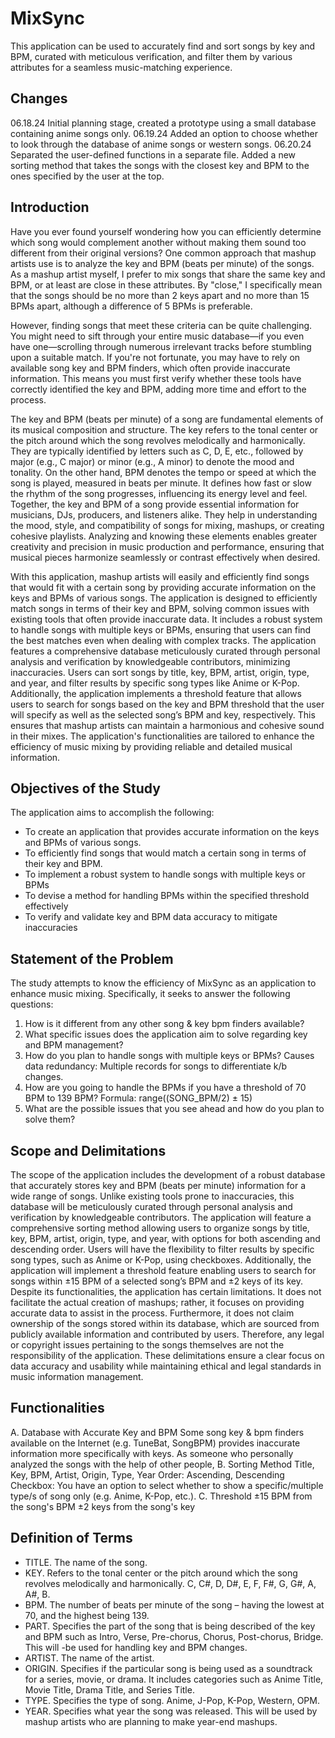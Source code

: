 # MixSync
This application can be used to accurately find and sort songs by key and BPM, curated with meticulous verification, and filter them by various attributes for a seamless music-matching experience.

## Changes
06.18.24 Initial planning stage, created a prototype using a small database containing anime songs only.
06.19.24 Added an option to choose whether to look through the database of anime songs or western songs.
06.20.24 Separated the user-defined functions in a separate file. Added a new sorting method that takes the songs with the closest key and BPM to the ones specified by the user at the top.

## Introduction
Have you ever found yourself wondering how you can efficiently determine which song would complement another without making them sound too different from their original versions? One common approach that mashup artists use is to analyze the key and BPM (beats per minute) of the songs. As a mashup artist myself, I prefer to mix songs that share the same key and BPM, or at least are close in these attributes. By "close," I specifically mean that the songs should be no more than 2 keys apart and no more than 15 BPMs apart, although a difference of 5 BPMs is preferable.

However, finding songs that meet these criteria can be quite challenging. You might need to sift through your entire music database—if you even have one—scrolling through numerous irrelevant tracks before stumbling upon a suitable match. If you're not fortunate, you may have to rely on available song key and BPM finders, which often provide inaccurate information. This means you must first verify whether these tools have correctly identified the key and BPM, adding more time and effort to the process. 

The key and BPM (beats per minute) of a song are fundamental elements of its musical composition and structure. The key refers to the tonal center or the pitch around which the song revolves melodically and harmonically. They are typically identified by letters such as C, D, E, etc., followed by major (e.g., C major) or minor (e.g., A minor) to denote the mood and tonality. On the other hand, BPM denotes the tempo or speed at which the song is played, measured in beats per minute. It defines how fast or slow the rhythm of the song progresses, influencing its energy level and feel. Together, the key and BPM of a song provide essential information for musicians, DJs, producers, and listeners alike. They help in understanding the mood, style, and compatibility of songs for mixing, mashups, or creating cohesive playlists. Analyzing and knowing these elements enables greater creativity and precision in music production and performance, ensuring that musical pieces harmonize seamlessly or contrast effectively when desired.

With this application, mashup artists will easily and efficiently find songs that would fit with a certain song by providing accurate information on the keys and BPMs of various songs. The application is designed to efficiently match songs in terms of their key and BPM, solving common issues with existing tools that often provide inaccurate data. It includes a robust system to handle songs with multiple keys or BPMs, ensuring that users can find the best matches even when dealing with complex tracks. The application features a comprehensive database meticulously curated through personal analysis and verification by knowledgeable contributors, minimizing inaccuracies. Users can sort songs by title, key, BPM, artist, origin, type, and year, and filter results by specific song types like Anime or K-Pop. Additionally, the application implements a threshold feature that allows users to search for songs based on the key and BPM threshold that the user will specify as well as the selected song’s BPM and key, respectively. This ensures that mashup artists can maintain a harmonious and cohesive sound in their mixes. The application's functionalities are tailored to enhance the efficiency of music mixing by providing reliable and detailed musical information.

## Objectives of the Study
The application aims to accomplish the following:
-	To create an application that provides accurate information on the keys and BPMs of various songs.
-	To efficiently find songs that would match a certain song in terms of their key and BPM.
-	To implement a robust system to handle songs with multiple keys or BPMs
-	To devise a method for handling BPMs within the specified threshold effectively
-	To verify and validate key and BPM data accuracy to mitigate inaccuracies

## Statement of the Problem
The study attempts to know the efficiency of MixSync as an application to enhance music mixing. Specifically, it seeks to answer the following questions: 
1. How is it different from any other song & key bpm finders available?
2. What specific issues does the application aim to solve regarding key and BPM management?
3. How do you plan to handle songs with multiple keys or BPMs?
Causes data redundancy: Multiple records for songs to differentiate k/b changes.
4. How are you going to handle the BPMs if you have a threshold of 70 BPM to 139 BPM?
Formula: range((SONG_BPM/2) ± 15)
5. What are the possible issues that you see ahead and how do you plan to solve them? 

## Scope and Delimitations
The scope of the application includes the development of a robust database that accurately stores key and BPM (beats per minute) information for a wide range of songs. Unlike existing tools prone to inaccuracies, this database will be meticulously curated through personal analysis and verification by knowledgeable contributors. The application will feature a comprehensive sorting method allowing users to organize songs by title, key, BPM, artist, origin, type, and year, with options for both ascending and descending order. Users will have the flexibility to filter results by specific song types, such as Anime or K-Pop, using checkboxes. Additionally, the application will implement a threshold feature enabling users to search for songs within ±15 BPM of a selected song’s BPM and ±2 keys of its key.
Despite its functionalities, the application has certain limitations. It does not facilitate the actual creation of mashups; rather, it focuses on providing accurate data to assist in the process. Furthermore, it does not claim ownership of the songs stored within its database, which are sourced from publicly available information and contributed by users. Therefore, any legal or copyright issues pertaining to the songs themselves are not the responsibility of the application. These delimitations ensure a clear focus on data accuracy and usability while maintaining ethical and legal standards in music information management. 

## Functionalities
A. Database with Accurate Key and BPM
Some song key & bpm finders available on the Internet (e.g. TuneBat, SongBPM) provides inaccurate information more specifically with keys. As someone who personally analyzed the songs with the help of other people, 
B. Sorting Method
Title, Key, BPM, Artist, Origin, Type, Year
Order: Ascending, Descending
Checkbox: You have an option to select whether to show a specific/multiple type/s of song only (e.g. Anime, K-Pop, etc.).
C. Threshold
±15 BPM from the song's BPM
±2 keys from the song's key
 
## Definition of Terms
-	TITLE. The name of the song.
-	KEY. Refers to the tonal center or the pitch around which the song revolves melodically and harmonically. C, C#, D, D#, E, F, F#, G, G#, A, A#, B.
-	BPM. The number of beats per minute of the song – having the lowest at 70, and the highest being 139.
-	PART. Specifies the part of the song that is being described of the key and BPM such as Intro, Verse, Pre-chorus, Chorus, Post-chorus, Bridge. This will -be used for handling key and BPM changes.
-	ARTIST. The name of the artist.
-	ORIGIN. Specifies if the particular song is being used as a soundtrack for a series, movie, or drama. It includes categories such as Anime Title, Movie Title, Drama Title, and Series Title.
-	TYPE. Specifies the type of song. Anime, J-Pop, K-Pop, Western, OPM.
-	YEAR. Specifies what year the song was released. This will be used by mashup artists who are planning to make year-end mashups.
